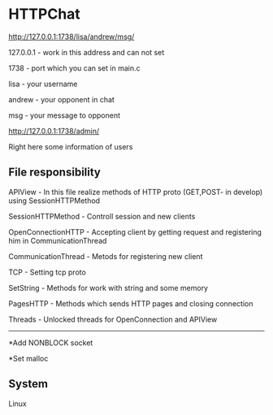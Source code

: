 # HTTPChat

http://127.0.0.1:1738/lisa/andrew/msg/

127.0.0.1 - work in this address and can not set

1738 - port which you can set in main.c

lisa - your username

andrew - your opponent in chat

msg - your message to opponent

http://127.0.0.1:1738/admin/

Right here some information of users


File responsibility
-----------------------------------------------------------

APIView - In this file realize methods of HTTP proto (GET,POST- in develop) using SessionHTTPMethod

SessionHTTPMethod - Controll session and new clients

OpenConnectionHTTP - Accepting client by getting request and registering him in CommunicationThread

CommunicationThread - Metods for registering new client

TCP - Setting tcp proto

SetString - Methods for work with string and some memory

PagesHTTP - Methods which sends HTTP pages and closing connection

Threads - Unlocked threads for OpenConnection and APIView

-----------------------------------------------------------


*Add NONBLOCK socket

*Set malloc

System
----------------------------------------------------------
Linux
